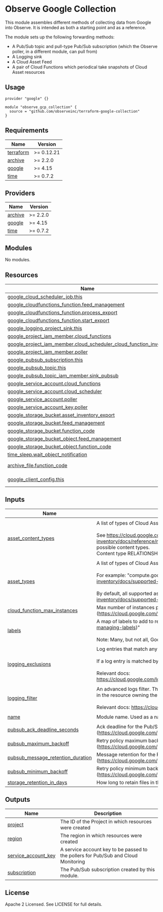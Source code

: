 # Observe Google Collection

This module assembles different methods of collecting data from Google into Observe. It is intended as both a starting point and as a reference.

The module sets up the following forwarding methods:

- A Pub/Sub topic and pull-type Pub/Sub subscription (which the Observe poller, in a different module, can pull from)
- A Logging sink
- A Cloud Asset Feed
- A pair of Cloud Functions which periodical take snapshots of Cloud Asset resources


## Usage

```hcl
provider "google" {}

module "observe_gcp_collection" {
  source = "github.com/observeinc/terraform-google-collection"
}
```

<!-- BEGINNING OF PRE-COMMIT-TERRAFORM DOCS HOOK -->
## Requirements

| Name | Version |
|------|---------|
| <a name="requirement_terraform"></a> [terraform](#requirement\_terraform) | >= 0.12.21 |
| <a name="requirement_archive"></a> [archive](#requirement\_archive) | >= 2.2.0 |
| <a name="requirement_google"></a> [google](#requirement\_google) | >= 4.15 |
| <a name="requirement_time"></a> [time](#requirement\_time) | >= 0.7.2 |

## Providers

| Name | Version |
|------|---------|
| <a name="provider_archive"></a> [archive](#provider\_archive) | >= 2.2.0 |
| <a name="provider_google"></a> [google](#provider\_google) | >= 4.15 |
| <a name="provider_time"></a> [time](#provider\_time) | >= 0.7.2 |

## Modules

No modules.

## Resources

| Name | Type |
|------|------|
| [google_cloud_scheduler_job.this](https://registry.terraform.io/providers/hashicorp/google/latest/docs/resources/cloud_scheduler_job) | resource |
| [google_cloudfunctions_function.feed_management](https://registry.terraform.io/providers/hashicorp/google/latest/docs/resources/cloudfunctions_function) | resource |
| [google_cloudfunctions_function.process_export](https://registry.terraform.io/providers/hashicorp/google/latest/docs/resources/cloudfunctions_function) | resource |
| [google_cloudfunctions_function.start_export](https://registry.terraform.io/providers/hashicorp/google/latest/docs/resources/cloudfunctions_function) | resource |
| [google_logging_project_sink.this](https://registry.terraform.io/providers/hashicorp/google/latest/docs/resources/logging_project_sink) | resource |
| [google_project_iam_member.cloud_functions](https://registry.terraform.io/providers/hashicorp/google/latest/docs/resources/project_iam_member) | resource |
| [google_project_iam_member.cloud_scheduler_cloud_function_invoker](https://registry.terraform.io/providers/hashicorp/google/latest/docs/resources/project_iam_member) | resource |
| [google_project_iam_member.poller](https://registry.terraform.io/providers/hashicorp/google/latest/docs/resources/project_iam_member) | resource |
| [google_pubsub_subscription.this](https://registry.terraform.io/providers/hashicorp/google/latest/docs/resources/pubsub_subscription) | resource |
| [google_pubsub_topic.this](https://registry.terraform.io/providers/hashicorp/google/latest/docs/resources/pubsub_topic) | resource |
| [google_pubsub_topic_iam_member.sink_pubsub](https://registry.terraform.io/providers/hashicorp/google/latest/docs/resources/pubsub_topic_iam_member) | resource |
| [google_service_account.cloud_functions](https://registry.terraform.io/providers/hashicorp/google/latest/docs/resources/service_account) | resource |
| [google_service_account.cloud_scheduler](https://registry.terraform.io/providers/hashicorp/google/latest/docs/resources/service_account) | resource |
| [google_service_account.poller](https://registry.terraform.io/providers/hashicorp/google/latest/docs/resources/service_account) | resource |
| [google_service_account_key.poller](https://registry.terraform.io/providers/hashicorp/google/latest/docs/resources/service_account_key) | resource |
| [google_storage_bucket.asset_inventory_export](https://registry.terraform.io/providers/hashicorp/google/latest/docs/resources/storage_bucket) | resource |
| [google_storage_bucket.feed_management](https://registry.terraform.io/providers/hashicorp/google/latest/docs/resources/storage_bucket) | resource |
| [google_storage_bucket.function_code](https://registry.terraform.io/providers/hashicorp/google/latest/docs/resources/storage_bucket) | resource |
| [google_storage_bucket_object.feed_management](https://registry.terraform.io/providers/hashicorp/google/latest/docs/resources/storage_bucket_object) | resource |
| [google_storage_bucket_object.function_code](https://registry.terraform.io/providers/hashicorp/google/latest/docs/resources/storage_bucket_object) | resource |
| [time_sleep.wait_object_notification](https://registry.terraform.io/providers/hashicorp/time/latest/docs/resources/sleep) | resource |
| [archive_file.function_code](https://registry.terraform.io/providers/hashicorp/archive/latest/docs/data-sources/file) | data source |
| [google_client_config.this](https://registry.terraform.io/providers/hashicorp/google/latest/docs/data-sources/client_config) | data source |

## Inputs

| Name | Description | Type | Default | Required |
|------|-------------|------|---------|:--------:|
| <a name="input_asset_content_types"></a> [asset\_content\_types](#input\_asset\_content\_types) | A list of types of Cloud Asset content types that will be exported to observe.<br><br>See https://cloud.google.com/asset-inventory/docs/reference/rest/v1p7beta1/TopLevel/exportAssets#ContentType for a description of possible content types.<br>Content type RELATIONSHIP is not supported. | `list(string)` | <pre>[<br>  "RESOURCE",<br>  "IAM_POLICY",<br>  "ORG_POLICY",<br>  "ACCESS_POLICY"<br>]</pre> | no |
| <a name="input_asset_types"></a> [asset\_types](#input\_asset\_types) | A list of types of Cloud Asset assets that will be exported to Observe.<br><br>For example: "compute.googleapis.com/Disk". See https://cloud.google.com/asset-inventory/docs/supported-asset-types for a list of all supported asset types.<br><br>By default, all supported assets are fetched (https://cloud.google.com/asset-inventory/docs/supported-asset-types) | `list(string)` | <pre>[<br>  ".*"<br>]</pre> | no |
| <a name="input_cloud_function_max_instances"></a> [cloud\_function\_max\_instances](#input\_cloud\_function\_max\_instances) | Max number of instances per Cloud Function (https://cloud.google.com/functions/docs/configuring/max-instances) | `number` | `5` | no |
| <a name="input_labels"></a> [labels](#input\_labels) | A map of labels to add to resources (https://cloud.google.com/resource-manager/docs/creating-managing-labels)"<br><br>Note: Many, but not all, Google Cloud SDK resources support labels. | `map(string)` | `{}` | no |
| <a name="input_logging_exclusions"></a> [logging\_exclusions](#input\_logging\_exclusions) | Log entries that match any of these exclusion filters will not be exported.<br><br>If a log entry is matched by both logging\_filter and one of logging\_exclusions it will not be exported.<br><br>Relevant docs: https://cloud.google.com/logging/docs/reference/v2/rest/v2/billingAccounts.exclusions#LogExclusion | <pre>list(object({<br>    name        = string<br>    description = string<br>    filter      = string<br>    disabled    = string<br>  }))</pre> | `[]` | no |
| <a name="input_logging_filter"></a> [logging\_filter](#input\_logging\_filter) | An advanced logs filter. The only exported log entries are those that are<br>in the resource owning the sink and that match the filter.<br><br>Relevant docs: https://cloud.google.com/logging/docs/view/building-queries | `string` | `""` | no |
| <a name="input_name"></a> [name](#input\_name) | Module name. Used as a name prefix. | `string` | `"observe-collection"` | no |
| <a name="input_pubsub_ack_deadline_seconds"></a> [pubsub\_ack\_deadline\_seconds](#input\_pubsub\_ack\_deadline\_seconds) | Ack deadline for the Pub/Sub subscription (https://cloud.google.com/pubsub/docs/reference/rest/v1/projects.subscriptions) | `number` | `60` | no |
| <a name="input_pubsub_maximum_backoff"></a> [pubsub\_maximum\_backoff](#input\_pubsub\_maximum\_backoff) | Retry policy maximum backoff for the Pub/Sub subscription (https://cloud.google.com/pubsub/docs/reference/rest/v1/projects.subscriptions) | `string` | `"600s"` | no |
| <a name="input_pubsub_message_retention_duration"></a> [pubsub\_message\_retention\_duration](#input\_pubsub\_message\_retention\_duration) | Message retention for the Pub/Sub subscription (https://cloud.google.com/pubsub/docs/reference/rest/v1/projects.subscriptions) | `string` | `"86400s"` | no |
| <a name="input_pubsub_minimum_backoff"></a> [pubsub\_minimum\_backoff](#input\_pubsub\_minimum\_backoff) | Retry policy minimum backoff for the Pub/Sub subscription (https://cloud.google.com/pubsub/docs/reference/rest/v1/projects.subscriptions) | `string` | `"10s"` | no |
| <a name="input_storage_retention_in_days"></a> [storage\_retention\_in\_days](#input\_storage\_retention\_in\_days) | How long to retain files in the Cloud Storage bucket | `number` | `7` | no |

## Outputs

| Name | Description |
|------|-------------|
| <a name="output_project"></a> [project](#output\_project) | The ID of the Project in which resources were created |
| <a name="output_region"></a> [region](#output\_region) | The region in which resources were created |
| <a name="output_service_account_key"></a> [service\_account\_key](#output\_service\_account\_key) | A service account key to be passed to the pollers for Pub/Sub and Cloud Monitoring |
| <a name="output_subscription"></a> [subscription](#output\_subscription) | The Pub/Sub subscription created by this module. |
<!-- END OF PRE-COMMIT-TERRAFORM DOCS HOOK -->

## License

Apache 2 Licensed. See LICENSE for full details.